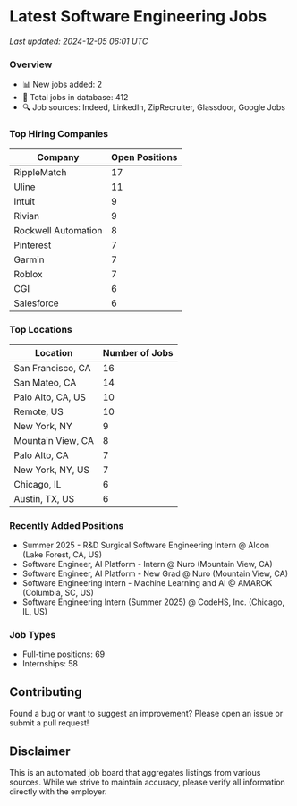 # Latest Software Engineering Jobs
*Last updated: 2024-12-05 06:01 UTC*

### Overview
- 📊 New jobs added: 2
- 💼 Total jobs in database: 412
- 🔍 Job sources: Indeed, LinkedIn, ZipRecruiter, Glassdoor, Google Jobs

### Top Hiring Companies
| Company | Open Positions |
|---------|---------------|
| RippleMatch | 17 |
| Uline | 11 |
| Intuit | 9 |
| Rivian | 9 |
| Rockwell Automation | 8 |
| Pinterest | 7 |
| Garmin | 7 |
| Roblox | 7 |
| CGI | 6 |
| Salesforce | 6 |

### Top Locations
| Location | Number of Jobs |
|----------|---------------|
| San Francisco, CA | 16 |
| San Mateo, CA | 14 |
| Palo Alto, CA, US | 10 |
| Remote, US | 10 |
| New York, NY | 9 |
| Mountain View, CA | 8 |
| Palo Alto, CA | 7 |
| New York, NY, US | 7 |
| Chicago, IL | 6 |
| Austin, TX, US | 6 |

### Recently Added Positions
- Summer 2025 - R&D Surgical Software Engineering Intern @ Alcon (Lake Forest, CA, US)
- Software Engineer, AI Platform - Intern @ Nuro (Mountain View, CA)
- Software Engineer, AI Platform - New Grad @ Nuro (Mountain View, CA)
- Software Engineering Intern - Machine Learning and AI @ AMAROK (Columbia, SC, US)
- Software Engineering Intern (Summer 2025) @ CodeHS, Inc. (Chicago, IL, US)

### Job Types
- Full-time positions: 69
- Internships: 58

## Contributing
Found a bug or want to suggest an improvement? Please open an issue or submit a pull request!

## Disclaimer
This is an automated job board that aggregates listings from various sources. While we strive to maintain accuracy, 
please verify all information directly with the employer.
